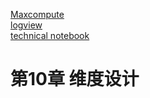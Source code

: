 [Maxcompute](https://aliyuque.antfin.com/computing-platform-doc/mc/elh9rs)
<br> [logview](https://help.aliyun.com/zh/maxcompute/user-guide/use-logview-v2-0-to-view-job-information?spm=a2c4g.11186623.0.0.34177d5fZoh227#section-7dk-bqv-po3)
<br> [technical notebook](https://yubincloud.github.io/notebook/)
# 第10章 维度设计
